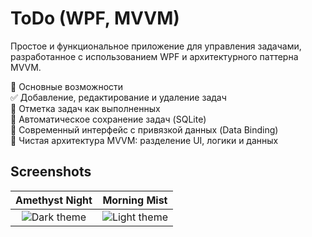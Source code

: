 # ToDo (WPF, MVVM)
Простое и функциональное приложение для управления задачами, разработанное с использованием WPF и архитектурного паттерна MVVM.

🚀 Основные возможности<br>
✅ Добавление, редактирование и удаление задач<br>
📌 Отметка задач как выполненных<br>
💾 Автоматическое сохранение задач (SQLite)<br>
🎨 Современный интерфейс с привязкой данных (Data Binding)<br>
🧠 Чистая архитектура MVVM: разделение UI, логики и данных<br>

## Screenshots
Amethyst Night            |  Morning Mist
:-------------------------:|:-------------------------:
![Dark theme](https://github.com/Palvenok/ToDoApp/blob/main/Screenshots/DarkTheme.png)  |  ![Light theme](https://github.com/Palvenok/ToDoApp/blob/main/Screenshots/LightTheme.png)
